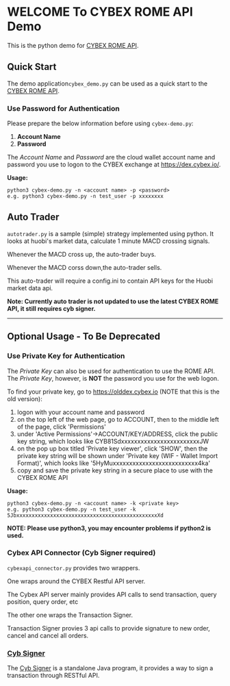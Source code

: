 WELCOME To CYBEX ROME API Demo
============================

This is the python demo for [CYBEX ROME API](https://github.com/CybexDex/RomeAPI).


Quick Start
-----------

The demo application`cybex_demo.py` can be used as a quick start to the [CYBEX ROME API](https://github.com/CybexDex/RomeAPI).

### Use Password for Authentication

Please prepare the below information before using `cybex-demo.py`:

1. __Account Name__
1. __Password__
 
The *Account Name* and *Password* are the cloud wallet account name and password you use to logon to the CYBEX exchange at https://dex.cybex.io/.

__Usage:__
```
python3 cybex-demo.py -n <account name> -p <password>
e.g. python3 cybex-demo.py -n test_user -p xxxxxxxx
```

Auto Trader
-----------

`autotrader.py` is a sample (simple) strategy implemented using python. 
It looks at huobi's market data, calculate 1 minute MACD crossing signals.
 
Whenever the MACD cross up, the auto-trader buys.
 
Whenever the MACD corss down,the auto-trader sells.

This auto-trader will require a config.ini to contain API keys for the Huobi market 
data api.

__Note: Currently auto trader is not updated to use the latest CYBEX ROME API, it still requires cyb signer.__


---------------

Optional Usage - To Be Deprecated
--------------

### Use Private Key for Authentication

The *Private Key* can also be used for authentication to use the ROME API.
The *Private Key*, however, is __NOT__ the password you use for the web logon.

To find your private key, go to https://olddex.cybex.io (NOTE that this is the old version):

1. logon with your account name and password
1. on the top left of the web page, go to ACCOUNT, then to the middle left of the page, click 'Permissions'
1. under 'Active Permissions'->ACCOUNT/KEY/ADDRESS, click the public key string, which looks like CYB81SdxxxxxxxxxxxxxxxxxxxxxxxxJW
1. on the pop up box titled 'Private key viewer', click 'SHOW', then the private key string will be shown under 'Private key (WIF - Wallet Import Format)', which looks like '5HyMuxxxxxxxxxxxxxxxxxxxxxxxxxx4ka'
1. copy and save the private key string in a secure place to use with the CYBEX ROME API

__Usage:__
```
python3 cybex-demo.py -n <account name> -k <private key>
e.g. python3 cybex-demo.py -n test_user -k 5JbxxxxxxxxxxxxxxxxxxxxxxxxxxxxxxxxxxxxxxxxxxxxxxXd
```

__NOTE: Please use python3, you may encounter problems if python2 is used.__

### Cybex API Connector (Cyb Signer required)


`cybexapi_connector.py` provides two wrappers.

One wraps around the CYBEX Restful API server.

The Cybex API server mainly provides API calls to send transaction, query position, query order, etc

The other one wraps the Transaction Signer.

Transaction Signer provies 3 api calls to provide signature to new order, cancel and cancel all orders.



### [Cyb Signer](https://github.com/CybexDex/cyb-signer)

The [Cyb Signer](https://github.com/CybexDex/cyb-signer) is a standalone Java program, it provides a way to sign a transaction through RESTful API.





